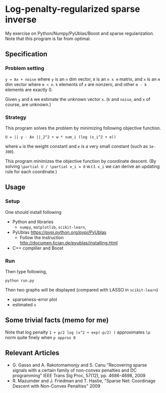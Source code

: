 # Log-penalty-regularized sparse inverse

My exercise on Python/Numpy/PyUblas/Boost and sparse regularization.
Note that this program is far from optimal.

## Specification
### Problem setting

`y = Ax + noise` where `y` is an `n` dim vector, `A` is an `n x m` matrix, and `x` is an `m` dim vector where `m < n`.
`k` elements of `x` are nonzero, and other `m - k` elements are exactly 0.

Given `y` and `A` we estimate the unknown vector `x`.
(`k` and `noise`, and `x` of course, are unknown.)

### Strategy

This program solves the problem by minimizing following objective function.

`U = || y - Ax ||_2^2 + w * sum_i (log (x_i^2 + e))`

where `w` is the weight constant and `e` is a very small constant (such as `1e-300`).

This program minimizes the objective function by coordinate descent.
(By solving `\partial U / \partial x_i = 0` w.r.t. `x_i` we can derive an updating rule for each coordinate.)

## Usage
### Setup

One should install following

+ Python and libraries
    + `numpy`, `matplotlib`, `scikit-learn`, 
+ PyUblas https://pypi.python.org/pypi/PyUblas
    + Follow the instruction http://documen.tician.de/pyublas/installing.html
+ C++ compliler and Boost

### Run
Then type following,

    python run.py

Then two graphs will be displayed (compared with LASSO in `scikit-learn`)
+ sparseness-error plot
+ estimated `x`

## Some trivial facts (memo for me)

Note that log penalty `1 + p/2 log (x^2 + exp(-p/2) )` approximates `lp` norm quite finely when `p approx 0`

## Relevant Articles
+ G. Gasso and A. Rakotomamonjy and S. Canu "Recovering sparse signals with a certain family of non-convex penalties and DC programming" IEEE Trans Sig Proc, 57(12), pp. 4686-4698, 2009
+ R. Mazumder and J. Friedman and T. Hastie, "Sparse Net: Coordinage Descent with Non-Convex Penalties" 2009
